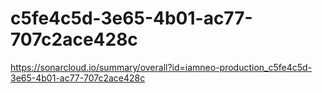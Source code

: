 # c5fe4c5d-3e65-4b01-ac77-707c2ace428c
https://sonarcloud.io/summary/overall?id=iamneo-production_c5fe4c5d-3e65-4b01-ac77-707c2ace428c
